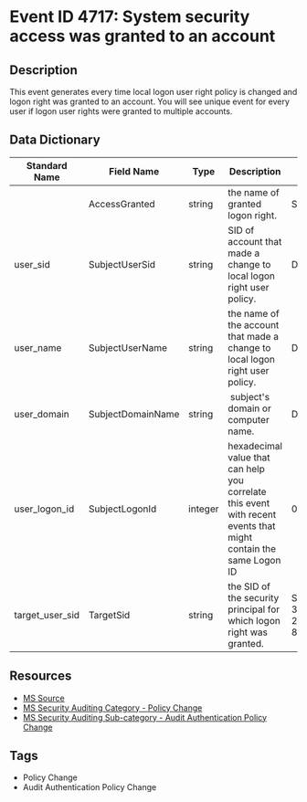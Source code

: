 # Event ID 4717: System security access was granted to an account

## Description
This event generates every time local logon user right policy is changed and logon right was granted to an account. You will see unique event for every user if logon user rights were granted to multiple accounts.

## Data Dictionary
|Standard Name|Field Name|Type|Description|Sample Value|
|---|---|---|---|---|
||AccessGranted|string|the name of granted logon right.|SeChangeNotifyPrivilege|
|user_sid|SubjectUserSid|string|SID of account that made a change to local logon right user policy.|DADOMAIN\DaUser|
|user_name|SubjectUserName|string|the name of the account that made a change to local logon right user policy.|DaUser|
|user_domain|SubjectDomainName|string| subject's domain or computer name.|DADOMAIN|
|user_logon_id|SubjectLogonId|integer|hexadecimal value that can help you correlate this event with recent events that might contain the same Logon ID|0x3e7|
|target_user_sid|TargetSid|string|the SID of the security principal for which logon right was granted.|S-1-5-21-3457937927-2839227994-823803824-2104|

## Resources
* [MS Source](https://github.com/MicrosoftDocs/windows-itpro-docs/blob/master/windows/security/threat-protection/auditing/event-4717.md)
* [MS Security Auditing Category - Policy Change](https://docs.microsoft.com/en-us/windows/security/threat-protection/auditing/advanced-security-audit-policy-settings#policy-change)
* [MS Security Auditing Sub-category - Audit Authentication Policy Change](https://github.com/MicrosoftDocs/windows-itpro-docs/tree/master/windows/security/threat-protection/auditing/audit-authentication-policy-change.md)

## Tags
* Policy Change
* Audit Authentication Policy Change